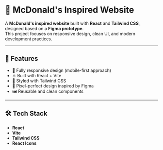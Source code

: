 # 🍔 McDonald's Inspired Website

A **McDonald's inspired website** built with **React** and **Tailwind CSS**, designed based on a **Figma prototype**.  
This project focuses on responsive design, clean UI, and modern development practices.

---

## 🚀 Features
- 🎨 Fully responsive design (mobile-first approach)  
- ⚛️ Built with React + Vite  
- 💨 Styled with Tailwind CSS  
- 📐 Pixel-perfect design inspired by Figma  
- 🖼️ Reusable and clean components  

---


## 🛠️ Tech Stack
- **React**  
- **Vite**  
- **Tailwind CSS**  
- **React Icons**  
